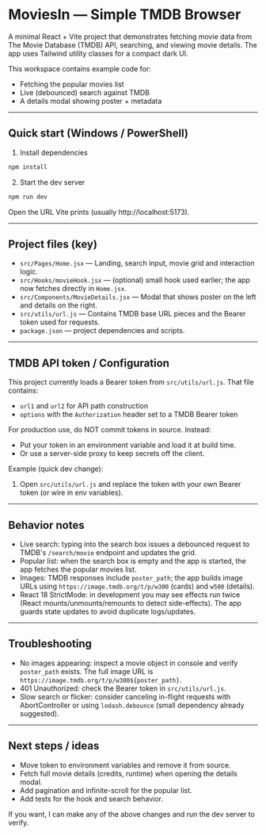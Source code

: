 # MoviesIn — Simple TMDB Browser

A minimal React + Vite project that demonstrates fetching movie data from The Movie Database (TMDB) API, searching, and viewing movie details. The app uses Tailwind utility classes for a compact dark UI.

This workspace contains example code for:
- Fetching the popular movies list
- Live (debounced) search against TMDB
- A details modal showing poster + metadata

---

## Quick start (Windows / PowerShell)

1. Install dependencies

```powershell
npm install
```

2. Start the dev server

```powershell
npm run dev
```

Open the URL Vite prints (usually http://localhost:5173).

---

## Project files (key)

- `src/Pages/Home.jsx` — Landing, search input, movie grid and interaction logic.
- `src/Hooks/movieHook.jsx` — (optional) small hook used earlier; the app now fetches directly in `Home.jsx`.
- `src/Components/MovieDetails.jsx` — Modal that shows poster on the left and details on the right.
- `src/utils/url.js` — Contains TMDB base URL pieces and the Bearer token used for requests.
- `package.json` — project dependencies and scripts.

---

## TMDB API token / Configuration

This project currently loads a Bearer token from `src/utils/url.js`. That file contains:

- `url1` and `url2` for API path construction
- `options` with the `Authorization` header set to a TMDB Bearer token

For production use, do NOT commit tokens in source. Instead:

- Put your token in an environment variable and load it at build time.
- Or use a server-side proxy to keep secrets off the client.

Example (quick dev change):

1. Open `src/utils/url.js` and replace the token with your own Bearer token (or wire in env variables).

---

## Behavior notes

- Live search: typing into the search box issues a debounced request to TMDB's `/search/movie` endpoint and updates the grid.
- Popular list: when the search box is empty and the app is started, the app fetches the popular movies list.
- Images: TMDB responses include `poster_path`; the app builds image URLs using `https://image.tmdb.org/t/p/w300` (cards) and `w500` (details).
- React 18 StrictMode: in development you may see effects run twice (React mounts/unmounts/remounts to detect side-effects). The app guards state updates to avoid duplicate logs/updates.

---

## Troubleshooting

- No images appearing: inspect a movie object in console and verify `poster_path` exists. The full image URL is `https://image.tmdb.org/t/p/w300${poster_path}`.
- 401 Unauthorized: check the Bearer token in `src/utils/url.js`.
- Slow search or flicker: consider canceling in-flight requests with AbortController or using `lodash.debounce` (small dependency already suggested).

---

## Next steps / ideas

- Move token to environment variables and remove it from source.
- Fetch full movie details (credits, runtime) when opening the details modal.
- Add pagination and infinite-scroll for the popular list.
- Add tests for the hook and search behavior.

If you want, I can make any of the above changes and run the dev server to verify.